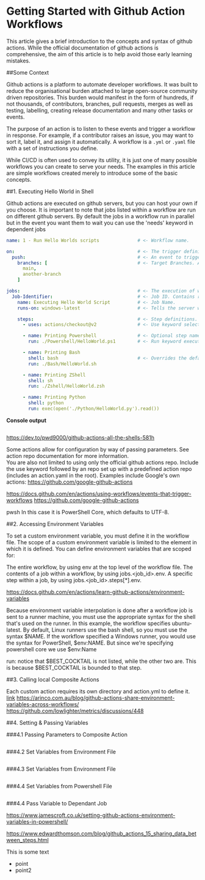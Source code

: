 # Getting Started with Github Action Workflows

This article gives a brief introduction to the concepts and syntax of github actions. While the 
official documentation of github actions is comprehensive, the aim of this article is to help avoid those early learning mistakes.

##Some Context

Github actions is a platform to automate developer workflows. It was built to reduce the organisational 
burden attached to large open-source community driven repositories. This burden would manifest in the form 
of hundreds, if not thousands, of contributors, branches, pull requests, merges as well as testing, labelling,
creating release documentation and many other tasks or events.

The purpose of an action is to listen to these events and trigger a workflow in response. For example, if a contributor raises an issue, you
may want to sort it, label it, and assign it automatically. A workflow is a `.yml` or `.yaml` file with a set of 
instructions you define. 

While CI/CD is often used to convey its utility, it is just one of many possible workflows you can create to serve
your needs. The examples in this article are simple workflows created merely to introduce some of the basic concepts.

##1. Executing Hello World in Shell

Github actions are executed on github servers, but you can host your own if you choose. It is important to note that jobs listed
within a workflow are run on different github servers. By default the jobs in a workflow run in parallel but in the event you
want them to wait you can use the 'needs' keyword in dependent jobs


```yaml
name: 1 - Run Hello Worlds scripts              # <- Workflow name.

on:                                             # <- The trigger definition block.
  push:                                         # <- An event to trigger the action, of type push.
    branches: [                                 # <- Target Branches. Accepts an array.
      main,
      another-branch
    ]

jobs:                                           # <- The execution of work block.
  Job-Identifier:                               # <- Job ID. Contains related action steps.
    name: Executing Hello World Script          # <- Job Name.
    runs-on: windows-latest                     # <- Tells the server which OS to run on. Can also be windows, macOS, or even self-hosted.      

    steps:                                      # <- Step definitions.
      - uses: actions/checkout@v2               # <- Use keyword selects an action. Actions/ path in github is where common actions are predefined.

      - name: Printing Powershell               # <- Optional step name, but advised.                       
        run: ./Powershell/HelloWorld.ps1        # <- Run keyword executes a command. In this case a powershell script.

      - name: Printing Bash
        shell: bash                             # <- Overrides the default shell language of your specified server. 
        run: ./Bash/HelloWorld.sh

      - name: Printing ZShell
        shell: sh
        run: ./Zshell/HelloWorld.zsh

      - name: Printing Python
        shell: python
        run: exec(open('./Python/HelloWorld.py').read())
```
**Console output**
```

```


https://dev.to/pwd9000/github-actions-all-the-shells-581h

Some actions allow for configuration by way of passing parameters. See action repo documentation for more information.    
You are also not limited to using only the official github actions repo. Include the use keyword followed by an repo
set up with a predefined action repo (includes an action.yaml in the root). Examples include Google's own actions: https://github.com/google-github-actions


https://docs.github.com/en/actions/using-workflows/events-that-trigger-workflows
https://github.com/google-github-actions

pwsh In this case it is PowerShell Core, which defaults to UTF-8.

##2. Accessing Environment Variables

To set a custom environment variable, you must define it in the workflow file. The scope of a custom environment variable is limited to the element in which it is defined. You can define environment variables that are scoped for:

The entire workflow, by using env at the top level of the workflow file.
The contents of a job within a workflow, by using jobs.<job_id>.env.
A specific step within a job, by using jobs.<job_id>.steps[*].env.

https://docs.github.com/en/actions/learn-github-actions/environment-variables

Because environment variable interpolation is done after a workflow job is sent to a runner machine, you must use the appropriate syntax for the shell that's used on the runner. In this example, the workflow specifies ubuntu-latest. By default, Linux runners use the bash shell, so you must use the syntax $NAME. If the workflow specified a Windows runner, you would use the syntax for PowerShell, $env:NAME.
But since we're specifying powershell core we use $env:Name

run: notice that $BEST_COCKTAIL is not listed, while the other two are. This is because $BEST_COCKTAIL is bounded to that step.

##3. Calling local Composite Actions

Each custom action requires its own directory and action.yml to define it.
[link](https://dev.to/jameswallis/using-github-composite-actions-to-make-your-workflows-smaller-and-more-reusable-476l)
https://arinco.com.au/blog/github-actions-share-environment-variables-across-workflows/
https://github.com/lowlighter/metrics/discussions/448

##4. Setting & Passing Variables

###4.1 Passing Parameters to Composite Action

```

```

###4.2 Set Variables from Environment File

```

```

###4.3 Set Variables from Environment File

```

```

###4.4 Set Variables from Powershell File

```

```

###4.4 Pass Variable to Dependant Job


https://www.jamescroft.co.uk/setting-github-actions-environment-variables-in-powershell/

https://www.edwardthomson.com/blog/github_actions_15_sharing_data_between_steps.html

This is some text
* point
* point2